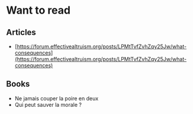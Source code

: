 # Want to read

## Articles

* [https://forum.effectivealtruism.org/posts/LPMtTvfZvhZqy25Jw/what-consequences](https://forum.effectivealtruism.org/posts/LPMtTvfZvhZqy25Jw/what-consequences)

## Books

* Ne jamais couper la poire en deux
* Qui peut sauver la morale ?

